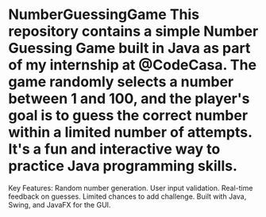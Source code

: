 # NumberGuessingGame  This repository contains a simple Number Guessing Game built in Java as part of my internship at @CodeCasa. The game randomly selects a number between 1 and 100, and the player's goal is to guess the correct number within a limited number of attempts. It's a fun and interactive way to practice Java programming skills.

Key Features:
Random number generation.
User input validation.
Real-time feedback on guesses.
Limited chances to add challenge.
Built with Java, Swing, and JavaFX for the GUI.
